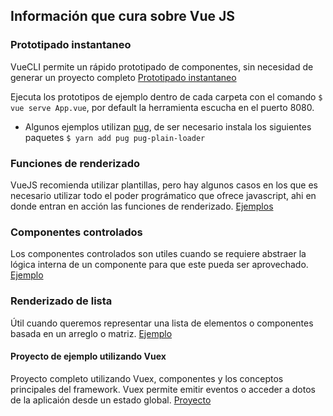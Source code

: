 ## Información que cura sobre Vue JS

### Prototipado instantaneo

VueCLI permite un rápido prototipado de componentes, sin necesidad de generar un proyecto completo [Prototipado instantaneo](https://cli.vuejs.org/guide/prototyping.html)

Ejecuta los prototipos de ejemplo dentro de cada carpeta con el comando `$ vue serve App.vue`, por default la herramienta escucha en el puerto 8080.

- Algunos ejemplos utilizan [pug](https://pugjs.org/api/getting-started.html), de ser necesario instala los siguientes paquetes `$ yarn add pug pug-plain-loader`

### Funciones de renderizado

VueJS recomienda utilizar plantillas, pero hay algunos casos en los que es necesario utilizar todo el poder prográmatico que ofrece javascript, ahi en donde entran en acción las funciones de renderizado. [Ejemplos](https://github.com/jgersain/vue_examples/tree/master/render_functions)

### Componentes controlados

Los componentes controlados son utiles cuando se requiere abstraer la lógica interna de un componente para que este pueda ser aprovechado. [Ejemplo](https://github.com/jgersain/vue_examples/tree/master/controlled_components)

### Renderizado de lista

Útil cuando queremos representar una lista de elementos o componentes basada en un arreglo o matriz. [Ejemplo](https://github.com/jgersain/vue_examples/tree/master/list_rendering)

#### Proyecto de ejemplo utilizando Vuex

Proyecto completo utilizando Vuex, componentes y los conceptos principales del framework. Vuex permite emitir eventos o acceder a dotos de la aplicaión desde un estado global.
[Proyecto](https://github.com/jgersain/vue_examples/tree/master/gersain_app)



